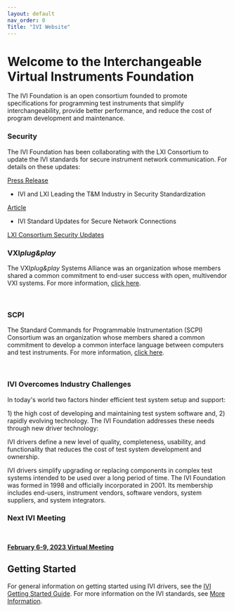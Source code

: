 ```yaml
---
layout: default
nav_order: 0
Title: "IVI Website"
---
```


# Welcome to the Interchangeable Virtual Instruments Foundation

The IVI Foundation is an open consortium founded to promote
specifications for programming test instruments that simplify
interchangeability, provide better performance, and reduce the cost of
program development and maintenance.


### Security<span class="style1"> </span>


The IVI Foundation has been collaborating with the LXI Consortium to
update the IVI standards for secure instrument network communication.
For details on these updates:



[Press Release](http://lxistandard.org/Documents/News/2022-08_IVI_and_LXI_Press_Release.pdf)
- IVI and LXI Leading the T&M Industry in Security Standardization



[Article](http://lxistandard.org/Documents/Articles/IviSecurityFeatures.pdf)
- IVI Standard Updates for Secure Network Connections



[LXI Consortium Security Updates](https://lxistandard.org/)



### VXI*plug&play*<span class="style1"> </span>


The VXI*plug&play* Systems Alliance was an organization whose members
shared a common commitment to end-user success with open, multivendor
VXI systems. For more information, [click here](VXIPlug_Play/Default.html).

 


### SCPI

The Standard Commands for Programmable Instrumentation (SCPI) Consortium
was an organization whose members shared a common commitment to develop
a common interface language between computers and test instruments. For
more information, [click here](scpi/Default.html).



 

### IVI Overcomes Industry Challenges

In today's world two factors hinder efficient test system setup and
support:

1\) the high cost of developing and maintaining test system software
and, 2) rapidly evolving technology. The IVI Foundation addresses these
needs through new driver technology:

IVI drivers define a new level of quality, completeness, usability, and
functionality that reduces the cost of test system development and
ownership.

IVI drivers simplify upgrading or replacing components in complex test
systems intended to be used over a long period of time. The IVI
Foundation was formed in 1998 and officially incorporated in 2001. Its
membership includes end-users, instrument vendors, software vendors,
system suppliers, and system integrators.





### Next IVI Meeting

 

[**February 6-9, 2023 Virtual Meeting**](assets/meetings/2023Feb/Default-FEB2023.html)

## Getting Started

For general information on getting started using IVI drivers, see the
[IVI Getting Started Guide](downloads/IVI-GSG-CurrentVersion.pdf).  For more
information on the IVI standards, see [More Information](resources/Default.html).
